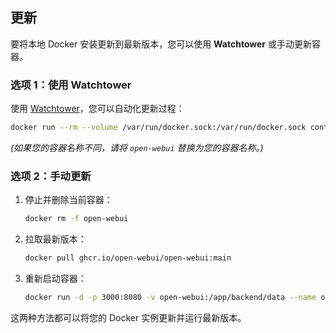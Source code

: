 ## 更新

要将本地 Docker 安装更新到最新版本，您可以使用 **Watchtower** 或手动更新容器。

### 选项 1：使用 Watchtower

使用 [Watchtower](https://containrrr.dev/watchtower/)，您可以自动化更新过程：

```bash
docker run --rm --volume /var/run/docker.sock:/var/run/docker.sock containrrr/watchtower --run-once open-webui
```

_(如果您的容器名称不同，请将 `open-webui` 替换为您的容器名称。)_

### 选项 2：手动更新

1. 停止并删除当前容器：

   ```bash
   docker rm -f open-webui
   ```

2. 拉取最新版本：

   ```bash
   docker pull ghcr.io/open-webui/open-webui:main
   ```

3. 重新启动容器：

   ```bash
   docker run -d -p 3000:8080 -v open-webui:/app/backend/data --name open-webui ghcr.io/open-webui/open-webui:main
   ```

这两种方法都可以将您的 Docker 实例更新并运行最新版本。

